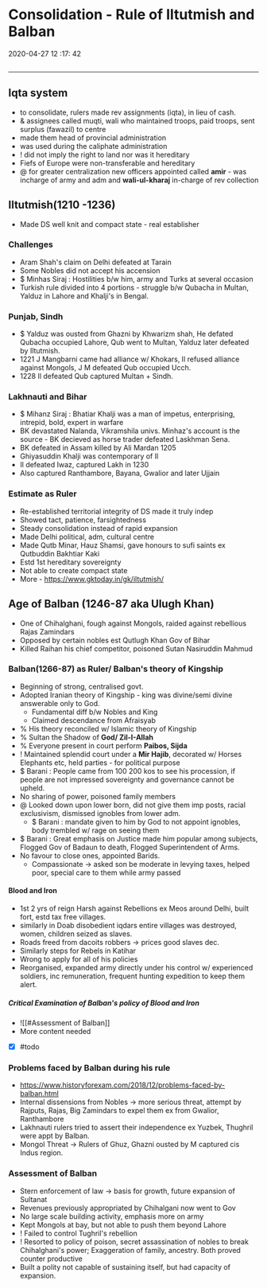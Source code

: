 # Consolidation - Rule of Iltutmish and Balban
2020-04-27 12 :17: 42
```toc
```
---


##  Iqta system 
-   to consolidate, rulers made rev assignments (iqta), in lieu of cash.
- &  assignees called muqti, wali who maintained troops, paid troops, sent surplus (fawazil) to centre
-   made them head of provincial administration
-   was used during the caliphate administration
- !  did not imply the right to land nor was it hereditary
-   Fiefs of Europe were non-transferable and hereditary
- @  for greater centralization new officers appointed called **amir** - was incharge of army and adm and **wali-ul-kharaj** in-charge of rev collection
 

##  Iltutmish(1210 -1236)
-   Made DS well knit and compact state - real establisher

### Challenges 
-   Aram Shah's claim on Delhi defeated at Tarain
-   Some Nobles did not accept his accension
- $  Minhas Siraj : Hostilities b/w him, army and Turks at several occasion
-   Turkish rule divided into 4 portions - struggle b/w Qubacha in Multan, Yalduz in Lahore and Khalji's in Bengal.

### Punjab, Sindh
- $  Yalduz was ousted from Ghazni by Khwarizm shah, He defated Qubacha occupied Lahore, Qub went to Multan, Yalduz later defeated by Iltutmish.
-   1221 J Mangbarni came had alliance w/ Khokars, Il refused alliance against Mongols, J M defeated Qub occupied Ucch.
-   1228 Il defeated Qub captured Multan + Sindh.

### Lakhnauti and Bihar
- $  Mihanz Siraj : Bhatiar Khalji was a man of impetus, enterprising, intrepid, bold, expert in warfare
-   BK devastated Nalanda, Vikramshila univs. Minhaz's account is the source - BK decieved as horse trader defeated Laskhman Sena.
-   BK defeated in Assam killed by Ali Mardan 1205
-   Ghiyasuddin Khalji was contemporary of Il
-   Il defeated Iwaz, captured Lakh in 1230
-   Also captured Ranthambore, Bayana, Gwalior and later Ujjain

### Estimate as Ruler
-   Re-established territorial integrity of DS made it truly indep
-   Showed tact, patience, farsightedness
-   Steady consolidation instead of rapid expansion
-   Made Delhi political, adm, cultural centre
-   Made Qutb Minar, Hauz Shamsi, gave honours to sufi saints ex Qutbuddin Bakhtiar Kaki
-   Estd 1st hereditary sovereignty
-   Not able to create compact state
-   More - https://www.gktoday.in/gk/iltutmish/
 
## Age of Balban (1246-87 aka Ulugh Khan)
-   One of Chihalghani, fough against Mongols, raided against rebellious Rajas Zamindars
-   Opposed by certain nobles est Qutlugh Khan Gov of Bihar
-   Killed Raihan his chief competitor, poisoned Sutan Nasiruddin Mahmud

### Balban(1266-87) as Ruler/ Balban's theory of Kingship
-   Beginning of strong, centralised govt.
-   Adopted Iranian theory of Kingship - king was divine/semi divine answerable only to God.
	-   Fundamental diff b/w Nobles and King
	-   Claimed descendance from Afraisyab
- %  His theory reconciled w/ Islamic theory of Kingship
- % Sultan the Shadow of **God/ Zil-I-Allah**
- % Everyone present in court perform **Paibos, Sijda**
- ! Maintained splendid court under a **Mir Hajib**, decorated w/ Horses Elephants etc, held parties - for political purpose
- $  Barani : People came from 100 200 kos to see his procession, if people are not impressed sovereignty and governance cannot be upheld.
-   No sharing of power, poisoned family members
- @  Looked down upon lower born, did not give them imp posts, racial exclusivism, dismissed ignobles from lower adm.
	- $  Barani : mandate given to him by God to not appoint ignobles, body trembled w/ rage on seeing them
- $ Barani : Great emphasis on Justice made him popular among subjects, Flogged Gov of Badaun to death, Flogged Superintendent of Arms.
-   No favour to close ones, appointed Barids.
	-   Compassionate -> asked son be moderate in levying taxes, helped poor, special care to them while army passed

#### Blood and Iron
-   1st 2 yrs of reign Harsh against Rebellions ex Meos around Delhi, built fort, estd tax free villages.
-   similarly in Doab disobedient iqdars entire villages was destroyed, women, children seized as slaves.
-   Roads freed from dacoits robbers -> prices good slaves dec.
-   Similarly steps for Rebels in Katihar
-   Wrong to apply for all of his policies
-   Reorganised, expanded army directly under his control w/ experienced soldiers, inc remuneration, frequent hunting expedition to keep them alert.

#####   Critical Examination of Balban's policy of Blood and Iron
- ![[#Assessment of Balban]]
- More content needed
- [x]   #todo 
 

### Problems faced by Balban during his rule
-   https://www.historyforexam.com/2018/12/problems-faced-by-balban.html
-   Internal dissensions from Nobles -> more serious threat, attempt by Rajputs, Rajas, Big Zamindars to expel them ex from Gwalior, Ranthambore
-   Lakhnauti rulers tried to assert their independence ex Yuzbek, Thughril were appt by Balban.
-   Mongol Threat -> Rulers of Ghuz, Ghazni ousted by M captured cis Indus region.

### Assessment of Balban
-   Stern enforcement of law -> basis for growth, future expansion of Sultanat
-   Revenues previously appropriated by Chihalgani now went to Gov
-   No large scale building activity, emphasis more on army 
-   Kept Mongols at bay, but not able to push them beyond Lahore
- !  Failed to control Tughril's rebellion
- ! Resorted to policy of poison, secret assassination of nobles to break Chihalghani's power; Exaggeration of family, ancestry. Both proved counter productive
-   Built a polity not capable of sustaining itself, but had capacity of expansion.






